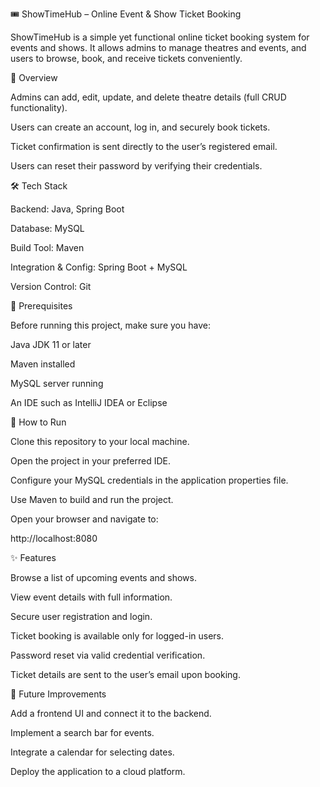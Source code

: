🎟️ ShowTimeHub – Online Event & Show Ticket Booking

ShowTimeHub is a simple yet functional online ticket booking system for events and shows.
It allows admins to manage theatres and events, and users to browse, book, and receive tickets conveniently.

📌 Overview

Admins can add, edit, update, and delete theatre details (full CRUD functionality).

Users can create an account, log in, and securely book tickets.

Ticket confirmation is sent directly to the user’s registered email.

Users can reset their password by verifying their credentials.

🛠 Tech Stack

Backend: Java, Spring Boot

Database: MySQL

Build Tool: Maven

Integration & Config: Spring Boot + MySQL

Version Control: Git

📂 Prerequisites

Before running this project, make sure you have:

Java JDK 11 or later

Maven installed

MySQL server running

An IDE such as IntelliJ IDEA or Eclipse

🚀 How to Run

Clone this repository to your local machine.

Open the project in your preferred IDE.

Configure your MySQL credentials in the application properties file.

Use Maven to build and run the project.

Open your browser and navigate to:

http://localhost:8080

✨ Features

Browse a list of upcoming events and shows.

View event details with full information.

Secure user registration and login.

Ticket booking is available only for logged-in users.

Password reset via valid credential verification.

Ticket details are sent to the user’s email upon booking.

🔮 Future Improvements

Add a frontend UI and connect it to the backend.

Implement a search bar for events.

Integrate a calendar for selecting dates.

Deploy the application to a cloud platform.

